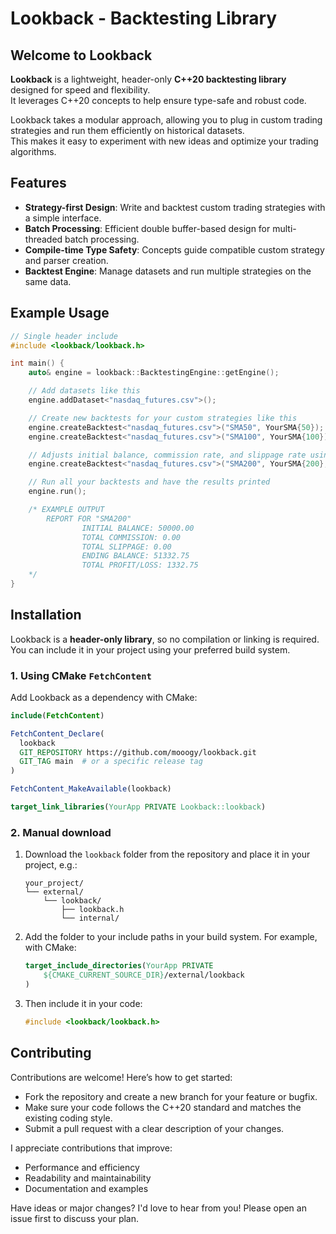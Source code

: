 # Lookback - Backtesting Library

## Welcome to Lookback

**Lookback** is a lightweight, header-only **C++20 backtesting library** designed for speed and flexibility.\
It leverages C++20 concepts to help ensure type-safe and robust code.

Lookback takes a modular approach, allowing you to plug in custom trading strategies and run them efficiently on historical datasets.\
This makes it easy to experiment with new ideas and optimize your trading algorithms.

## Features

- **Strategy-first Design**: Write and backtest custom trading strategies with a simple interface.
- **Batch Processing**: Efficient double buffer-based design for multi-threaded batch processing.
- **Compile-time Type Safety**: Concepts guide compatible custom strategy and parser creation.
- **Backtest Engine**: Manage datasets and run multiple strategies on the same data.

## Example Usage

```cpp
// Single header include
#include <lookback/lookback.h>

int main() {
    auto& engine = lookback::BacktestingEngine::getEngine();

    // Add datasets like this
    engine.addDataset<"nasdaq_futures.csv">();

    // Create new backtests for your custom strategies like this
    engine.createBacktest<"nasdaq_futures.csv">("SMA50", YourSMA{50});
    engine.createBacktest<"nasdaq_futures.csv">("SMA100", YourSMA{100});

    // Adjusts initial balance, commission rate, and slippage rate using a config object
    engine.createBacktest<"nasdaq_futures.csv">("SMA200", YourSMA{200}, {100'000, 0, 0});

    // Run all your backtests and have the results printed
    engine.run();

    /* EXAMPLE OUTPUT
        REPORT FOR "SMA200"
                INITIAL BALANCE: 50000.00
                TOTAL COMMISSION: 0.00
                TOTAL SLIPPAGE: 0.00
                ENDING BALANCE: 51332.75
                TOTAL PROFIT/LOSS: 1332.75
    */
}
```

## Installation

Lookback is a **header-only library**, so no compilation or linking is required. You can include it in your project using your preferred build system.

### 1. Using CMake `FetchContent`

Add Lookback as a dependency with CMake:
```cmake
include(FetchContent)

FetchContent_Declare(
  lookback
  GIT_REPOSITORY https://github.com/mooogy/lookback.git
  GIT_TAG main  # or a specific release tag
)

FetchContent_MakeAvailable(lookback)

target_link_libraries(YourApp PRIVATE Lookback::lookback)
```

### 2. Manual download

1. Download the `lookback` folder from the repository and place it in your project, e.g.:
    ```idk
    your_project/
    └── external/
        └── lookback/
            ├── lookback.h
            └── internal/
    ```
    
2. Add the folder to your include paths in your build system. For example, with CMake:
    ```cmake
    target_include_directories(YourApp PRIVATE
        ${CMAKE_CURRENT_SOURCE_DIR}/external/lookback
    )
    ```

3. Then include it in your code:
    ```cpp
    #include <lookback/lookback.h>
    ```

## Contributing
Contributions are welcome! Here’s how to get started:
- Fork the repository and create a new branch for your feature or bugfix.
- Make sure your code follows the C++20 standard and matches the existing coding style.
- Submit a pull request with a clear description of your changes.

I appreciate contributions that improve:
- Performance and efficiency
- Readability and maintainability
- Documentation and examples

Have ideas or major changes? I'd love to hear from you! Please open an issue first to discuss your plan.
